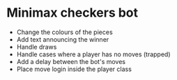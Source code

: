 # Minimax checkers bot

* Change the colours of the pieces
* Add text announcing the winner
* Handle draws
* Handle cases where a player has no moves (trapped)
* Add a delay between the bot's moves
* Place move login inside the player class
